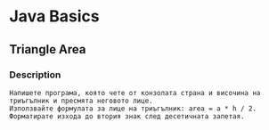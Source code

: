 # Java Basics

## Triangle Area

### Description

    Напишете програма, която чете от конзолата страна и височина на триъгълник и пресмята неговото лице. 
    Използвайте формулата за лице на триъгълник: area = a * h / 2. 
    Форматирате изхода до втория знак след десетичната запетая.